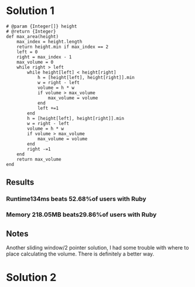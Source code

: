 # Solution 1

```
# @param {Integer[]} height
# @return {Integer}
def max_area(height)
    max_index = height.length
    return height.min if max_index == 2
    left = 0 
    right = max_index - 1
    max_volume = 0
    while right > left
        while height[left] < height[right]
            h = [height[left], height[right]].min
            w = right - left
            volume = h * w 
            if volume > max_volume
                max_volume = volume
            end
            left +=1
        end
        h = [height[left], height[right]].min
        w = right - left
        volume = h * w 
        if volume > max_volume
            max_volume = volume
        end
        right -=1
    end
    return max_volume
end
```

## Results
### Runtime134ms beats 52.68%of users with Ruby
### Memory 218.05MB beats29.86%of users with Ruby

## Notes
Another sliding window/2 pointer solution, I had some trouble with where to place calculating the volume. There is definitely a better way. 

# Solution 2